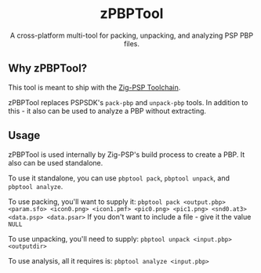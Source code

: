 <h1 align="center">zPBPTool</h1>
<p align="center">A cross-platform multi-tool for packing, unpacking, and analyzing PSP PBP files.</p>

## Why zPBPTool?
This tool is meant to ship with the [Zig-PSP Toolchain](https://github.com/zPSP-Dev/Zig-PSP).

zPBPTool replaces PSPSDK's `pack-pbp` and `unpack-pbp` tools. In addition to this - it also can be used to analyze a PBP without extracting.

## Usage
zPBPTool is used internally by Zig-PSP's build process to create a PBP. It also can be used standalone.

To use it standalone, you can use `pbptool pack`, `pbptool unpack`, and `pbptool analyze`.

To use packing, you'll want to supply it: `pbptool pack <output.pbp> <param.sfo> <icon0.png> <icon1.pmf> <pic0.png> <pic1.png> <snd0.at3> <data.psp> <data.psar>`
If you don't want to include a file - give it the value `NULL`

To use unpacking, you'll need to supply: `pbptool unpack <input.pbp> <outputdir>`

To use analysis, all it requires is: `pbptool analyze <input.pbp>`
